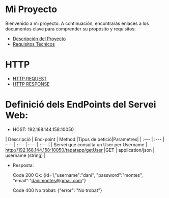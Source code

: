 # Mi Proyecto

Bienvenido a mi proyecto. A continuación, encontrarás enlaces a los documentos clave para comprender su propósito y requisitos:

- [Descripción del Proyecto](descripcion.md)
- [Requisitos Técnicos](requisitos.md)

# HTTP

- [HTTP REQUEST](HTTPRequest.md)
- [HTTP RESPONSE](HTTPResponse.md)

# Definició dels EndPoints del Servei Web:
  - HOST: 192.168.144.158:10050

| Descripció  | End-point     | Method     |Tipus de petició|Parametres|
| :---        |  :---        |  :---        |  :---         |  :---     |  :--- | 
| Servei que consulta un User per Username  | http://192.168.144.158:10050/tapatapp/getUser |GET | application/json |  username (string) |
  
  - Resposta:
    
    Code 200 Ok: {id=1,"username":"dani", "password":"montes", "email":"danimontes@gmail.com"}

    Code 400 No trobat: {"error": "No trobat"}
